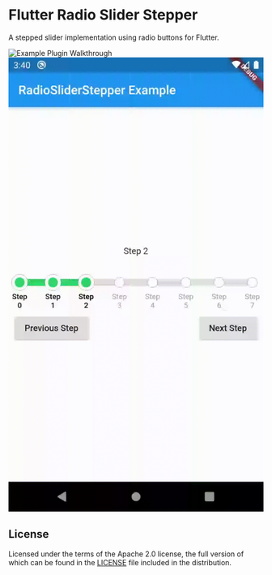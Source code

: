 # Flutter Radio Slider Stepper

A stepped slider implementation using radio buttons for Flutter.

![Example Plugin Walkthrough](https://raw.githubusercontent.com/adaptant-labs/flutter_radio_slider/master/walkthrough.gif) 
![Modded Demo](./demo.gif)

## License
Licensed under the terms of the Apache 2.0 license, the full version of which can be found in the
[LICENSE](https://raw.githubusercontent.com/adaptant-labs/flutter_radio_slider/master/LICENSE) file included in the distribution.
